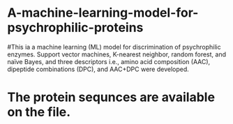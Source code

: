 # A-machine-learning-model-for-psychrophilic-proteins
#This ia a machine learning (ML) model for discrimination of psychrophilic enzymes. Support vector machines, K-nearest neighbor, random forest, and naïve Bayes, and three descriptors i.e., amino acid composition (AAC), dipeptide combinations (DPC), and AAC+DPC were developed.
# The protein sequnces are available on the file.

